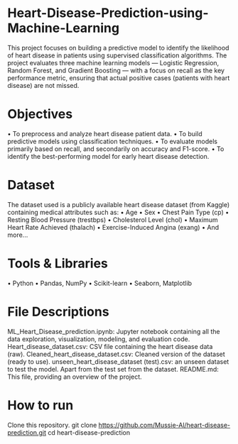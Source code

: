 # Heart-Disease-Prediction-using-Machine-Learning
This project focuses on building a predictive model to identify the likelihood of heart disease in patients using supervised classification algorithms. The project evaluates three machine learning models — Logistic Regression, Random Forest, and Gradient Boosting — with a focus on recall as the key performance metric, ensuring that actual positive cases (patients with heart disease) are not missed.

# Objectives
•	To preprocess and analyze heart disease patient data.
•	To build predictive models using classification techniques.
•	To evaluate models primarily based on recall, and secondarily on accuracy and F1-score.
•	To identify the best-performing model for early heart disease detection.

# Dataset
The dataset used is a publicly available heart disease dataset (from Kaggle) containing medical attributes such as:
•	Age
•	Sex
•	Chest Pain Type (cp)
•	Resting Blood Pressure (trestbps)
•	Cholesterol Level (chol)
•	Maximum Heart Rate Achieved (thalach)
•	Exercise-Induced Angina (exang)
•	And more...

# Tools & Libraries
•	Python
•	Pandas, NumPy
•	Scikit-learn
•	Seaborn, Matplotlib

# File Descriptions
ML_Heart_Disease_prediction.ipynb: Jupyter notebook containing all the data exploration, visualization, modeling, and evaluation code.
Heart_disease_dataset.csv: CSV file containing the heart disease data (raw).
Cleaned_heart_disease_dataset.csv: Cleaned version of the dataset (ready to use).
unseen_heart_disease_dataset (test).csv: an unseen dataset to test the model. Apart from the test set from the dataset.
README.md: This file, providing an overview of the project.

# How to run
Clone this repository.
git clone https://github.com/Mussie-Al/heart-disease-prediction.git
cd heart-disease-prediction

